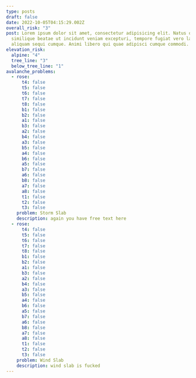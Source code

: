 ```yaml
---
type: posts
draft: false
date: 2022-10-05T04:15:29.002Z
overall_risk: "3"
post: Lorem ipsum dolor sit amet, consectetur adipisicing elit. Natus quam
  similique beatae ut incidunt veniam excepturi, tempore fugiat vero laudantium
  aliquam sequi cumque. Animi libero qui quae adipisci cumque commodi.
elevation_risk:
  alpine: "4"
  tree_line: "3"
  below_tree_line: "1"
avalanche_problems:
  - rose:
      t4: false
      t5: false
      t6: false
      t7: false
      t8: false
      b1: false
      b2: false
      a1: false
      b3: false
      a2: false
      b4: false
      a3: false
      b5: false
      a4: false
      b6: false
      a5: false
      b7: false
      a6: false
      b8: false
      a7: false
      a8: false
      t1: false
      t2: false
      t3: false
    problem: Storm Slab
    description: a﻿gain you have free text here
  - rose:
      t4: false
      t5: false
      t6: false
      t7: false
      t8: false
      b1: false
      b2: false
      a1: false
      b3: false
      a2: false
      b4: false
      a3: false
      b5: false
      a4: false
      b6: false
      a5: false
      b7: false
      a6: false
      b8: false
      a7: false
      a8: false
      t1: false
      t2: false
      t3: false
    problem: Wind Slab
    description: wind slab is fucked
---
```

